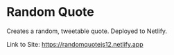 # Random Quote
Creates a random, tweetable quote. Deployed to Netlify.

Link to Site: https://randomquotejs12.netlify.app
